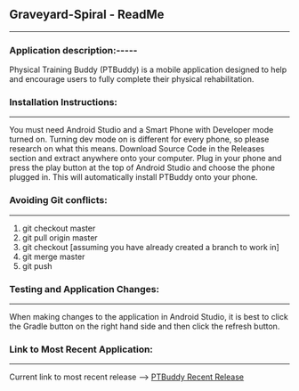 ## Graveyard-Spiral - ReadMe
-----

### Application description:----- 
Physical Training Buddy (PTBuddy) is a mobile application designed to help and encourage users to fully complete their physical rehabilitation.

### Installation Instructions:
-----
You must need Android Studio and a Smart Phone with Developer mode turned on. Turning dev mode on is different for every phone, so please research on what this means. Download Source Code in the Releases section and extract anywhere onto your computer. Plug in your phone and press the play button at the top of Android Studio and choose the phone plugged in. This will automatically install PTBuddy onto your phone.

### Avoiding Git conflicts: 
-----

1. git checkout master
2. git pull origin master
3. git checkout <branchname> [assuming you have already created a branch to work in]
4. git merge master
5. git push

### Testing and Application Changes:
-----
When making changes to the application in Android Studio, it is best to click the Gradle button on the right hand side and then click the refresh button.

### Link to Most Recent Application:
-----
Current link to most recent release --> [PTBuddy Recent Release](https://github.com/SDev-2018/Graveyard-Spiral/releases/tag/v.4.1)
